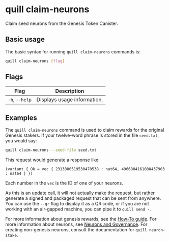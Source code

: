 # quill claim-neurons

Claim seed neurons from the Genesis Token Canister.

## Basic usage

The basic syntax for running `quill claim-neurons` commands is:

``` bash
quill claim-neurons [flag]
```

## Flags

| Flag                 | Description                                     |
|----------------------|-------------------------------------------------|
| `-h`, `--help`       | Displays usage information.                     |

## Examples

The `quill claim-neurons` command is used to claim rewards for the original Genesis stakers. If your twelve-word phrase is stored in the file `seed.txt`, you would say:

```sh
quill claim-neurons --seed-file seed.txt
```

This request would generate a response like:

```candid
(variant { Ok = vec { 2313380519530470538 : nat64, 4966884161088437903 : nat64 } })
```

Each number in the `vec` is the ID of one of your neurons.

As this is an update call, it will not actually make the request, but rather generate a signed and packaged request that can be sent from anywhere. You can use the `--qr` flag to display it as a QR code, or if you are not working with an air-gapped machine, you can pipe it to `quill send -`.

For more information about genesis rewards, see the [How-To guide](https://wiki.internetcomputer.org/wiki/How-To:_Claim_neurons_for_seed_participants). For more information about neurons, see [Neurons and Governance](https://internetcomputer.org/docs/current/concepts/governance). For creating non-genesis neurons, consult the documentation for `quill neuron-stake`.
